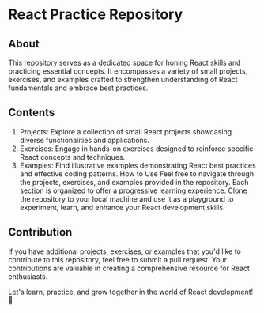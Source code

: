 # React Practice Repository

## About
This repository serves as a dedicated space for honing React skills and practicing essential concepts. It encompasses a variety of small projects, exercises, and examples crafted to strengthen understanding of React fundamentals and embrace best practices.

## Contents
1. Projects: Explore a collection of small React projects showcasing diverse functionalities and applications.
2. Exercises: Engage in hands-on exercises designed to reinforce specific React concepts and techniques.
3. Examples: Find illustrative examples demonstrating React best practices and effective coding patterns.
How to Use
Feel free to navigate through the projects, exercises, and examples provided in the repository. Each section is organized to offer a progressive learning experience. Clone the repository to your local machine and use it as a playground to experiment, learn, and enhance your React development skills.

## Contribution
If you have additional projects, exercises, or examples that you'd like to contribute to this repository, feel free to submit a pull request. Your contributions are valuable in creating a comprehensive resource for React enthusiasts.

Let's learn, practice, and grow together in the world of React development! 🚀
